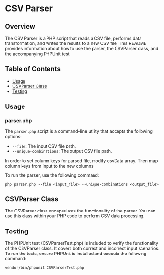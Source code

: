 # CSV Parser

## Overview

The CSV Parser is a PHP script that reads a CSV file, performs data transformation, and writes the results to a new CSV file. This README provides information about how to use the parser, the CSVParser class, and the accompanying PHPUnit test.

## Table of Contents

- [Usage](#usage)
- [CSVParser Class](#csvparser-class)
- [Testing](#testing)

## Usage

### parser.php

The `parser.php` script is a command-line utility that accepts the following options:

- `--file`: The input CSV file path.
- `--unique-combinations`: The output CSV file path.

In order to set column keys for parsed file, modify csvData array. Then map column keys from input to the new columns.

To run the parser, use the following command:

```shell
php parser.php --file <input_file> --unique-combinations <output_file>
```

## CSVParser Class

The CSVParser class encapsulates the functionality of the parser. You can use this class within your PHP code to perform CSV data processing.

## Testing

The PHPUnit test (CSVParserTest.php) is included to verify the functionality of the CSVParser class. It covers both correct and incorrect input scenarios. To run the tests, ensure PHPUnit is installed and execute the following command:

```shell
vendor/bin/phpunit CSVParserTest.php
```
